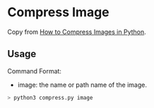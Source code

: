 # Compress Image

Copy from [How to Compress Images in Python](https://www.thepythoncode.com/article/compress-images-in-python).

## Usage

Command Format:

*   image: the name or path name of the image.

```bash
> python3 compress.py image
```
